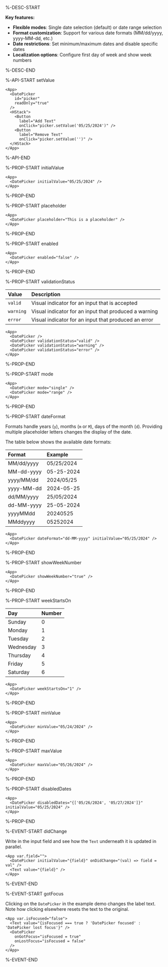 %-DESC-START

**Key features:**
- **Flexible modes**: Single date selection (default) or date range selection
- **Format customization**: Support for various date formats (MM/dd/yyyy, yyyy-MM-dd, etc.)
- **Date restrictions**: Set minimum/maximum dates and disable specific dates
- **Localization options**: Configure first day of week and show week numbers

%-DESC-END

%-API-START setValue

```xmlui-pg copy {3, 9, 12} display name="Example: value and setValue"
<App>
  <DatePicker
    id="picker"
    readOnly="true"
  />
  <HStack">
    <Button
      label="Add Text"
      onClick="picker.setValue('05/25/2024')" />
    <Button
      label="Remove Text"
      onClick="picker.setValue('')" />
  </HStack>
</App>
```

%-API-END

%-PROP-START initialValue

```xmlui-pg copy display name="Example: initialValue" height="120px"
<App>
  <DatePicker initialValue="05/25/2024" />
</App>  
```

%-PROP-END

%-PROP-START placeholder

```xmlui-pg copy display name="Example: placeholder" height="120px"
<App>
  <DatePicker placeholder="This is a placeholder" />
</App>  
```

%-PROP-END

%-PROP-START enabled

```xmlui-pg copy display name="Example: enabled" height="120px"
<App>
  <DatePicker enabled="false" />
</App>  
```

%-PROP-END

%-PROP-START validationStatus

| Value     | Description                                           |
| :-------- | :---------------------------------------------------- |
| `valid`   | Visual indicator for an input that is accepted        |
| `warning` | Visual indicator for an input that produced a warning |
| `error`   | Visual indicator for an input that produced an error  |

```xmlui-pg copy display name="Example: validationStatus" height="300px"
<App>
  <DatePicker />
  <DatePicker validationStatus="valid" />
  <DatePicker validationStatus="warning" />
  <DatePicker validationStatus="error" />
</App>
```

%-PROP-END

%-PROP-START mode

```xmlui-pg copy {2-3} display name="Example: mode" height="240px"
<App>
  <DatePicker mode="single" />
  <DatePicker mode="range" />
</App>
```

%-PROP-END

%-PROP-START dateFormat

Formats handle years (`y`), months (`m` or `M`), days of the month (`d`).
Providing multiple placeholder letters changes the display of the date.

The table below shows the available date formats:

| Format     | Example    |
| :--------- | :--------- |
| MM/dd/yyyy | 05/25/2024 |
| MM-dd-yyyy | 05-25-2024 |
| yyyy/MM/dd | 2024/05/25 |
| yyyy-MM-dd | 2024-05-25 |
| dd/MM/yyyy | 25/05/2024 |
| dd-MM-yyyy | 25-05-2024 |
| yyyyMMdd   | 20240525   |
| MMddyyyy   | 05252024   |

```xmlui-pg copy display name="Example: dateFormat" height="120px"
<App>
  <DatePicker dateFormat="dd-MM-yyyy" initialValue="05/25/2024" />
</App>
```

%-PROP-END

%-PROP-START showWeekNumber

```xmlui-pg copy display name="Example: showWeekNumber" height="120px"
<App>
  <DatePicker showWeekNumber="true" />
</App>
```

%-PROP-END

%-PROP-START weekStartsOn

| Day       | Number |
| :-------- | :----- |
| Sunday    | 0      |
| Monday    | 1      |
| Tuesday   | 2      |
| Wednesday | 3      |
| Thursday  | 4      |
| Friday    | 5      |
| Saturday  | 6      |

```xmlui-pg copy display name="Example: weekStartsOn" height="120px"
<App>
  <DatePicker weekStartsOn="1" />
</App>
```

%-PROP-END

%-PROP-START minValue

```xmlui-pg copy display name="Example: minValue" height="120px"
<App>
  <DatePicker minValue="05/24/2024" />
</App>
```

%-PROP-END

%-PROP-START maxValue

```xmlui-pg copy display name="Example: maxValue" height="120px"
<App>
  <DatePicker maxValue="05/26/2024" />
</App>
```

%-PROP-END

%-PROP-START disabledDates

```xmlui-pg copy display name="Example: disabledDates" height="120px"
<App>
  <DatePicker disabledDates="{['05/26/2024', '05/27/2024']}" initialValue="05/25/2024" />
</App>  
```

%-PROP-END

%-EVENT-START didChange

Write in the input field and see how the `Text` underneath it is updated in parallel.

```xmlui-pg copy {2} display name="Example: didChange" height="120px"
<App var.field="">
  <DatePicker initialValue="{field}" onDidChange="(val) => field = val" />
  <Text value="{field}" />
</App>
```

%-EVENT-END

%-EVENT-START gotFocus

Clicking on the `DatePicker` in the example demo changes the label text.
Note how clicking elsewhere resets the text to the original.

```xmlui-pg copy {4-5} display name="Example: gotFocus/lostFocus" height="120px"
<App var.isFocused="false">
  <Text value="{isFocused === true ? 'DatePicker focused' : 'DatePicker lost focus'}" />
  <DatePicker
    onGotFocus="isFocused = true"
    onLostFocus="isFocused = false"
  />
</App>
```

%-EVENT-END

